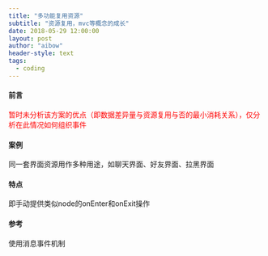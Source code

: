```yaml
---
title: "多功能复用资源"
subtitle: "资源复用，mvc等概念的成长"
date: 2018-05-29 12:00:00
layout: post
author: "aibow"
header-style: text
tags:
  - coding
---
```


#### 前言

<font color=#FF0000>暂时未分析该方案的优点（即数据差异量与资源复用与否的最小消耗关系），仅分析在此情况如何组织事件</font>



#### 案例

同一套界面资源用作多种用途，如聊天界面、好友界面、拉黑界面



#### 特点

即手动提供类似node的onEnter和onExit操作



#### 参考

使用消息事件机制